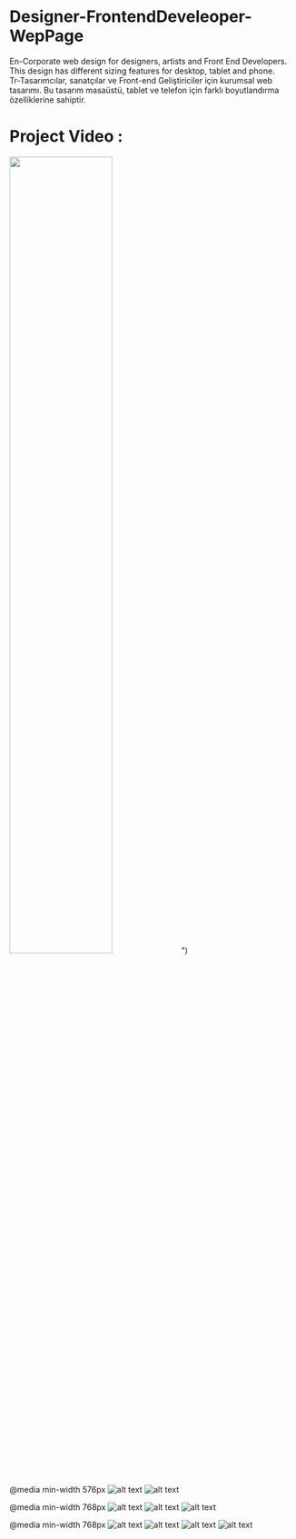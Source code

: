 # Designer-FrontendDeveleoper-WepPage
En-Corporate web design for designers, artists and Front End Developers. This design has different sizing features for desktop, tablet and phone.
<br>
Tr-Tasarımcılar, sanatçılar ve Front-end Geliştiriciler için kurumsal web tasarımı. Bu tasarım masaüstü, tablet ve telefon için farklı boyutlandırma özelliklerine sahiptir.
<br>
# Project Video : 
[<img src="(https://github.com/ieavci/Designer-FrontendDeveleoper-WepPage/blob/main/git-readme%20items/thumbnail.png)" width="60%" >](https://www.youtube.com/watch?v=uvgNn696UlQ)")
<br>
@media min-width 576px
![alt text](http://url/to/img.png)
![alt text](http://url/to/img.png)

@media min-width 768px
![alt text](http://url/to/img.png)
![alt text](http://url/to/img.png)
![alt text](http://url/to/img.png)

@media min-width 768px
![alt text](http://url/to/img.png)
![alt text](http://url/to/img.png)
![alt text](http://url/to/img.png)
![alt text](http://url/to/img.png)
